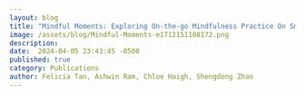 ```yaml
---
layout: blog
title: "Mindful Moments: Exploring On-the-go Mindfulness Practice On Smart-glasses"
image: /assets/blog/Mindful-Moments-e1712151108172.png
description: 
date:  2024-04-05 23:43:45 -0500
published: true
category: Publications
author: Felicia Tan, Ashwin Ram, Chloe Haigh, Shengdong Zhao
---
```



